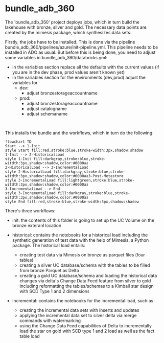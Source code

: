 # bundle_adb_360

The 'bundle_adb_360' project deploys jobs, which in turn build the lakehouse with bronze, silver and gold.
The necessary data points are created by the mimesis package, which synthesizes data sets. <p/>

Firstly, the jobs have to be installed. This is done via the pipeline bundle_adb_360/pipelines/azure/init-pipeline.yml. This pipeline needs to be installed in ADO as usual.
But before this is being done, you need to adjust some variables in bundle_adb_360/databricks.yml:

* in the variables section replace all the defaults with the current values (if you are in the dev phase, prod values aren't known yet)
* in the variables section for the environments (dev,prod) adjust the variables for 
    * dev:
        * adjust bronzestorageaccountname
    * prod:
        * adjust bronzestorageaccountname
        * adjust catalogname
        * adjust schemaname

<br/>

This installs the bundle and the workflows, which in turn do the following:


```mermaid
flowchart TD
Start --> 1-Init
style Start fill:red,stroke:blue,stroke-width:3px,shadow:shadow
1-Init --> 2-HistoricalLoad
style 1-Init fill:darkgray,stroke:blue,stroke-witdth:3px,shadow:shadow,color:#0000aa
2-HistoricalLoad --> 3-IncrementalLoad
style 2-HistorcalLoad fill:darkgray,stroke:blue,stroke-witdth:3px,shadow:shadow,color:#0000aa3-Post-Metastore
style 3-IncrementalLoad fill:lightgreen,stroke:blue,stroke-witdth:3px,shadow:shadow,color:#0000aa
3-IncrementalLoad --> End
style 3-IncrementalLoad fill:darkgray,stroke:blue,stroke-witdth:3px,shadow:shadow,color:#0000aa
style End fill:red,stroke:blue,stroke-width:3px,shadow:shadow

```



There's three workflows:
* init: the contents of this folder is going to set up the UC Volume on the bronze exteranl location


* historical: contains the notebooks for a historical load including the synthetic generation of test data with the help of Mimesis, a Python package. The historical load entails:
    * creating test data via Mimesis on bronze as parquet files (four tables)
    * creating a silver UC database/schema with the tables to be filled from bronze Parquet as Delta
    * creating a gold UC database/schema and loading the historical data changes via delta's Change Data Feed feature from silver to gold including reformatting the tables/schemas to a Kimball star design with SCD Type 1 and 2 dimensions

* incremental: contains the notebooks for the incremental load, such as 
    * creating the incremental data sets with inserts and updates
    * applying the incremental data set to silver delta via merge commands with watermarking
    * using the Change Data Feed capabilities of Delta to incrementally load the star on gold with SCD type 1 and 2 load as well as the fact table load
